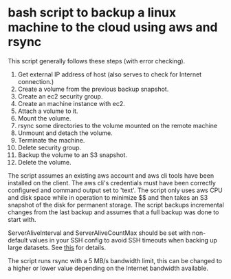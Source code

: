 # bash script to backup a linux machine to the cloud using aws and rsync

This script generally follows these steps (with error checking).
1. Get external IP address of host (also serves to check for Internet connection.)
2. Create a volume from the previous backup snapshot.
3. Create an ec2 security group. 
4. Create an machine instance with ec2.
5. Attach a volume to it.
6. Mount the volume.
7. rsync some directories to the volume mounted on the remote machine
8. Unmount and detach the volume.
9. Terminate the machine.
10. Delete security group.
11. Backup the volume to an S3 snapshot. 
12. Delete the volume.

The script assumes an existing aws account and aws cli tools have been installed on the client. The aws cli's credentials must have been correctly configured and command output set to 'text'. The script only uses aws CPU and disk space while in operation to minimize $$ and then takes an S3 snapshot of the disk for permanent storage. The script backups incremental changes from the last backup and assumes that a full backup was done to start with.

ServerAliveInterval and ServerAliveCountMax should be set with non-default values in your SSH config to avoid SSH timeouts when backing up large datasets. See [this](https://unix.stackexchange.com/questions/3026/what-options-serveraliveinterval-and-clientaliveinterval-in-sshd-config-exac) for details.

The script runs rsync with a 5 MB/s bandwidth limit, this can be changed to a higher or lower value depending on the Internet bandwidth available. 
